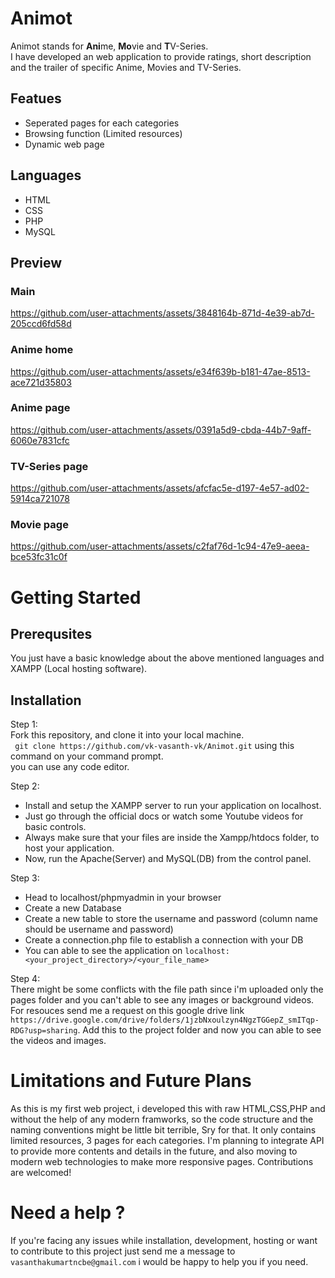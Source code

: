 # Animot 
Animot stands for **Ani**me, **Mo**vie and **T**V-Series. <br />
I have developed an web application to provide ratings, short description and the trailer of specific Anime, Movies and TV-Series.

## Featues
* Seperated pages for each categories
* Browsing function (Limited resources)
* Dynamic web page

## Languages
* HTML
* CSS
* PHP
* MySQL <br />

## Preview 
### Main
https://github.com/user-attachments/assets/3848164b-871d-4e39-ab7d-205ccd6fd58d
### Anime home
https://github.com/user-attachments/assets/e34f639b-b181-47ae-8513-ace721d35803
### Anime page
https://github.com/user-attachments/assets/0391a5d9-cbda-44b7-9aff-6060e7831cfc
### TV-Series page
https://github.com/user-attachments/assets/afcfac5e-d197-4e57-ad02-5914ca721078
### Movie page
https://github.com/user-attachments/assets/c2faf76d-1c94-47e9-aeea-bce53fc31c0f

# Getting Started
## Prerequsites
You just have a basic knowledge about the above mentioned languages and XAMPP (Local hosting software).

## Installation
Step 1: <br />
  Fork this repository, and clone it into your local machine. <br />
  ```  git clone https://github.com/vk-vasanth-vk/Animot.git ``` using this command on your command prompt. <br />
  you can use any code editor.

Step 2: <br />
  * Install and setup the XAMPP server to run your application on localhost.
  * Just go through the official docs or watch some Youtube videos for basic controls.
  * Always make sure that your files are inside the Xampp/htdocs folder, to host your application.
  * Now, run the Apache(Server) and MySQL(DB) from the control panel.

Step 3:
  * Head to localhost/phpmyadmin in your browser
  * Create a new Database
  * Create a new table to store the username and password (column name should be username and password)
  * Create a connection.php file to establish a connection with your DB
  * You can able to see the application on ``` localhost:<your_project_directory>/<your_file_name> ```

Step 4: <br />
  There might be some conflicts with the file path since i'm uploaded only the pages folder and you can't able to see any images or background videos. <br />
  For resouces send me a request on this google drive link ``` https://drive.google.com/drive/folders/1jzbNxoulzyn4NgzTGGepZ_smITqp-RDG?usp=sharing ```.
  Add this to the project folder and now you can able to see the videos and images.

# Limitations and Future Plans
  As this is my first web project, i developed this with raw HTML,CSS,PHP and without the help of any modern framworks, so the code structure and the naming conventions might be little bit terrible, Sry for that.
  It only contains limited resources, 3 pages for each categories. I'm planning to integrate API to provide more contents and details in the future, and also moving to modern web technologies to make more responsive pages. Contributions are welcomed!

# Need a help ?
  If you're facing any issues while installation, development, hosting or want to contribute to this project just send me a message to ``` vasanthakumartncbe@gmail.com ``` i would be happy to help you if you need.
